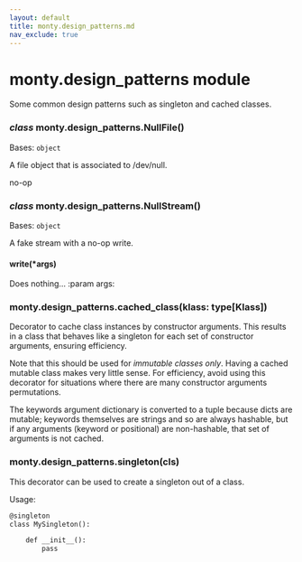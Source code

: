```yaml
---
layout: default
title: monty.design_patterns.md
nav_exclude: true
---
```


# monty.design_patterns module

Some common design patterns such as singleton and cached classes.


### _class_ monty.design_patterns.NullFile()
Bases: `object`

A file object that is associated to /dev/null.

no-op


### _class_ monty.design_patterns.NullStream()
Bases: `object`

A fake stream with a no-op write.


#### write(\*args)
Does nothing…
:param args:


### monty.design_patterns.cached_class(klass: type[Klass])
Decorator to cache class instances by constructor arguments.
This results in a class that behaves like a singleton for each
set of constructor arguments, ensuring efficiency.

Note that this should be used for *immutable classes only*.  Having
a cached mutable class makes very little sense.  For efficiency,
avoid using this decorator for situations where there are many
constructor arguments permutations.

The keywords argument dictionary is converted to a tuple because
dicts are mutable; keywords themselves are strings and
so are always hashable, but if any arguments (keyword
or positional) are non-hashable, that set of arguments
is not cached.


### monty.design_patterns.singleton(cls)
This decorator can be used to create a singleton out of a class.

Usage:

```default
@singleton
class MySingleton():

    def __init__():
        pass
```